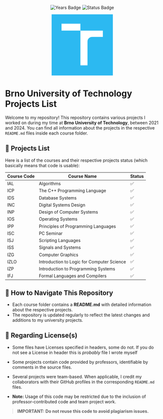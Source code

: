 <p align="center">
  <img src="https://img.shields.io/badge/Years-2021--2024-lightgrey.svg" alt="Years Badge"/>
  <img src="https://img.shields.io/badge/Status-In%20Progress-green.svg" alt="Status Badge"/>
</p>

<p align="center">
  <img src="logo.png" alt="Brno University of Technology" width="200"/>
</p>

# Brno University of Technology Projects List

Welcome to my repository! This repository contains various projects I worked on during my time at **Brno University of Technology**, between 2021 and 2024. You can find all information about the projects in the respective `README.md` files inside each course folder.

## 📁 Projects List

Here is a list of the courses and their respective projects status (which basically means that code is usable):

| Course Code | Course Name                                | Status |
| ----------- | ------------------------------------------ | ------ |
| IAL         | Algorithms                                 | ✅     |
| ICP         | The C++ Programming Language               | ✅     |
| IDS         | Database Systems                           | ✅     |
| INC         | Digital Systems Design                     | ✅     |
| INP         | Design of Computer Systems                 | ✅     |
| IOS         | Operating Systems                          | ✅     |
| IPP         | Principles of Programming Languages        | ✅     |
| ISC         | PC Seminar                                 | ✅     |
| ISJ         | Scripting Languages                        | ✅     |
| ISS         | Signals and Systems                        | ✅     |
| IZG         | Computer Graphics                          | ✅     |
| IZLO        | Introduction to Logic for Computer Science | ✅     |
| IZP         | Introduction to Programming Systems        | ✅     |
| IFJ         | Formal Languages and Compilers             | ✅     |

## 🚀 How to Navigate This Repository

- Each course folder contains a **README.md** with detailed information about the respective projects.
- The repository is updated regularly to reflect the latest changes and additions to my university projects.

## 📜 Regarding License(s)

- Some files have Licenses specified in headers, some do not. If you do not see a License in header this is *probably* file I wrote myself
- Some projects contain code provided by professors, identifiable by comments in the source files.
- Several projects were team-based. When applicable, I credit my collaborators with their GitHub profiles in the corresponding `README.md` files.

- **Note:** Usage of this code may be restricted due to the inclusion of professor-contributed code and team project work.
>**IMPORTANT: Do not reuse this code to avoid plagiarism issues.**
